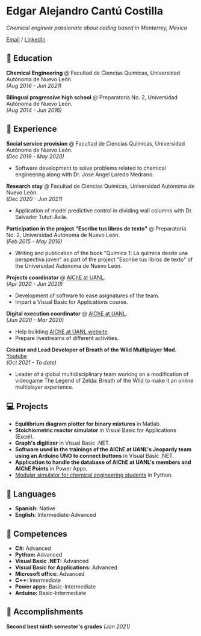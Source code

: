 # Edgar Alejandro Cantú Costilla

_Chemical engineer passionate about coding based in Monterrey, México_

[Email](mailto:edgar.cantuco@outlook.com) / [LinkedIn](https://www.linkedin.com/in/edgar-alejandro-cantú-costilla-12b23a210/)

## 📖 Education

**Chemical Engineering** @ Facultad de Ciencias Químicas, Universidad Autónoma de Nuevo León.<br>
_(Aug 2016 - Jun 2021)_
 
**Bilingual progressive high school** @ Preparatoria No. 2, Universidad Autónoma de Nuevo León.<br>
_(Aug 2014 - Jun 2016)_

## 💼 Experience

**Social service provision** @ Facultad de Ciencias Químicas, Universidad Autónoma de Nuevo León.<br>
_(Dec 2019 - May 2020)_
  - Software development to solve problems related to chemical engineering along with Dr. José Ángel Loredo Medrano.

**Research stay** @ Facultad de Ciencias Químicas, Universidad Autónoma de Nuevo León.<br>
_(Dec 2020 - Jun 2021)_
 - Application of model predictive control in dividing wall columns with Dr. Salvador Tututi Ávila.

**Participation in the project "Escribe tus libros de texto"** @ Preparatoria No. 2, Universidad Autónoma de Nuevo León. <br>
_(Feb 2015 - May 2016)_
 - Writing and publication of the book "Química 1: La química desde una perspectiva joven" as part of the project "Escribe tus libros de texto" of the Universidad Autónoma de Nuevo León.

**Projects coordinator** @ [AIChE at UANL](https://www.facebook.com/AIChE.UANL).<br>
_(Apr 2020 - Jun 2020)_
 - Development of software to ease asignatures of the team.
 - Impart a Visual Basic for Applications course.

**Digital execution coordinator** @ [AIChE at UANL](https://www.facebook.com/AIChE.UANL).<br>
_(Jun 2020 - Mar 2020)_
 - Help building [AIChE at UANL website](https://aicheatuanl.com.mx).<br>
 - Prepare livestreams of different activities.

**Creator and Lead Developer of Breath of the Wild Multiplayer Mod.** [Youtube](https://www.youtube.com/watch?v=fxoHEsv1JL4&)<br>
_(Oct 2021 - To date)_
 - Leader of a global multidisciplinary team working on a modification of videogame The Legend of Zelda: Breath of the Wild to make it an online multiplayer experience.

## 💻 Projects

- **Equilibrium diagram plotter for binary mixtures** in Matlab.<br>
- **Stoichiometric reactor simulator** in Visual Basic for Applications (Excel).<br>
- **Graph's digitizer** in Visual Basic .NET.<br>
- **Software used in the trainings of the AIChE at UANL's Jeopardy team using an Arduino UNO to connect buttons** in Visual Basic .NET.<br>
- **Application to handle the database of AIChE at UANL's members and AIChE Points** in Power Apps.<br>
- [Modular simulator for chemical engineering students](https://github.com/edgarcantuco/Modusim) in Python.<br>

## 💬 Languages

- **Spanish:** Native
- **English:** Intermediate-Advanced

## 🎯 Competences

- **C#:** Advanced 
- **Python:** Advanced
- **Visual Basic .NET:** Advanced
- **Visual Basic for Applications:** Advanced
- **Microsoft office:** Advanced
- **C++:** Intermediate
- **Power apps:** Basic-Intermediate
- **Arduino:** Basic-Intermediate

## 🥇 Accomplishments

**Second best ninth semester's grades**
_(Jan 2021)_
